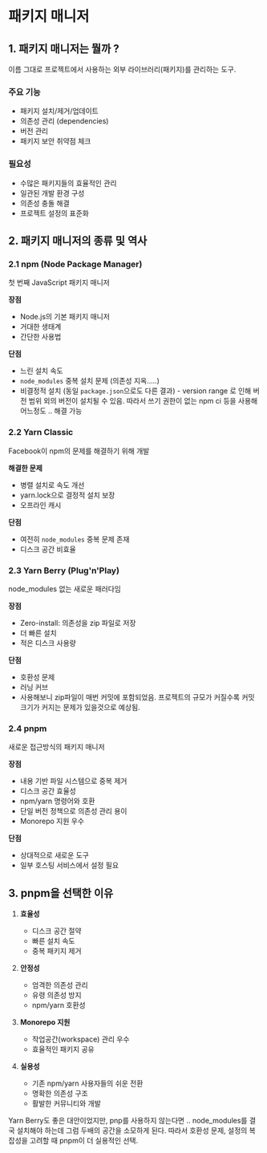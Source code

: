 # 패키지 매니저

## 1. 패키지 매니저는 뭘까 ?

이름 그대로 프로젝트에서 사용하는 외부 라이브러리(패키지)를 관리하는 도구.

### 주요 기능

- 패키지 설치/제거/업데이트
- 의존성 관리 (dependencies)
- 버전 관리
- 패키지 보안 취약점 체크

### 필요성

- 수많은 패키지들의 효율적인 관리
- 일관된 개발 환경 구성
- 의존성 충돌 해결
- 프로젝트 설정의 표준화

## 2. 패키지 매니저의 종류 및 역사

### 2.1 npm (Node Package Manager)

첫 번째 JavaScript 패키지 매니저

**장점**

- Node.js의 기본 패키지 매니저
- 거대한 생태계
- 간단한 사용법

**단점**

- 느린 설치 속도
- `node_modules` 중복 설치 문제 (의존성 지옥.....)
- 비결정적 설치 (동일 `package.json`으로도 다른 결과) - version range 로 인해 버전 범위 외의 버전이 설치될 수 있음. 따라서 쓰기 권한이 없는 npm ci 등을 사용해 어느정도 .. 해결 가능

### 2.2 Yarn Classic

Facebook이 npm의 문제를 해결하기 위해 개발

**해결한 문제**

- 병렬 설치로 속도 개선
- yarn.lock으로 결정적 설치 보장
- 오프라인 캐시

**단점**

- 여전히 `node_modules` 중복 문제 존재
- 디스크 공간 비효율

### 2.3 Yarn Berry (Plug'n'Play)

node_modules 없는 새로운 패러다임

**장점**

- Zero-install: 의존성을 zip 파일로 저장
- 더 빠른 설치
- 적은 디스크 사용량

**단점**

- 호환성 문제
- 러닝 커브
- 사용해보니 zip파일이 매번 커밋에 포함되었음. 프로젝트의 규모가 커질수록 커밋 크기가 커지는 문제가 있을것으로 예상됨.

### 2.4 pnpm

새로운 접근방식의 패키지 매니저

**장점**

- 내용 기반 파일 시스템으로 중복 제거
- 디스크 공간 효율성
- npm/yarn 명령어와 호환
- 단일 버전 정책으로 의존성 관리 용이
- Monorepo 지원 우수

**단점**

- 상대적으로 새로운 도구
- 일부 호스팅 서비스에서 설정 필요

## 3. pnpm을 선택한 이유

1. **효율성**

   - 디스크 공간 절약
   - 빠른 설치 속도
   - 중복 패키지 제거

2. **안정성**

   - 엄격한 의존성 관리
   - 유령 의존성 방지
   - npm/yarn 호환성

3. **Monorepo 지원**

   - 작업공간(workspace) 관리 우수
   - 효율적인 패키지 공유

4. **실용성**
   - 기존 npm/yarn 사용자들의 쉬운 전환
   - 명확한 의존성 구조
   - 활발한 커뮤니티와 개발

Yarn Berry도 좋은 대안이었지만, pnp를 사용하지 않는다면 .. node_modules를 결국 설치해야 하는데 그럼 두배의 공간을 소모하게 된다. 따라서 호환성 문제, 설정의 복잡성을 고려할 때 pnpm이 더 실용적인 선택.
